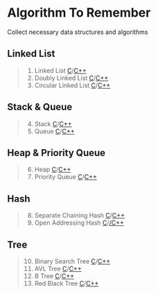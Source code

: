 # Algorithm To Remember
Collect necessary data structures and algorithms

## Linked List
> 1. Linked List [C](/C/01.Linked_List.md)/[C++](/C++/01.Linked_List.md)<br>
> 2. Doubly Linked List [C](/C/02.Doubly_Linked_List.md)/[C++](/C++/02.Doubly_Linked_List.md)<br>
> 3. Circular Linked List [C](/C/03.Circular_Linked_list.md)/[C++](/C++/03.Circular_Linked_list.md)

## Stack & Queue
> 4. Stack [C](/C/04.Stack.md)/[C++](/C++/04.Stack.md)<br>
> 5. Queue [C](/C/05.Queue.md)/[C++](/C++/05.Queue.md)

## Heap & Priority Queue
> 6. Heap [C](/C/06.Heap.md)/[C++](C++/06.Heap.md)<br>
> 7. Priority Queue [C](/C/07.Priority_Queue.md)/[C++](/C++/07.Priority_Queue.md)

## Hash
> 8. Separate Chaining Hash [C](/C/08.Separate_Chaining_Hash.md)/[C++](/C++/08.Separate_Chaining_Hash.md)<br>
> 9. Open Addressing Hash [C](/C/09.Open_Addressing_Hash.md)/[/C++](C++/09.Open_Addressing_Hash.md)

## Tree
> 10. Binary Search Tree [C](/C/10.Binary_Search_Tree.md)/[C++](/C++/10.Binary_Search_Tree.md)<br>
> 11. AVL Tree [C](/C/11.AVL_Tree.md)/[C++](/C++/11.AVL_Tree.md)<br>
> 12. B Tree [C](/C/12.B_Tree.md)/[C++](/C++/12.B_Tree.md)<br>
> 13. Red Black Tree [C](/C/13.Red_Black_Tree.md)/[C++](/C++/13.Red_Black_Tree.md)

